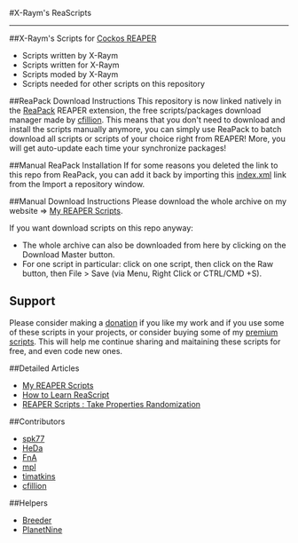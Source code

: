 #X-Raym's ReaScripts


----------


##X-Raym's Scripts for [Cockos REAPER](http://reaper.fm)
- Scripts written by X-Raym
- Scripts written for X-Raym
- Scripts moded by X-Raym
- Scripts needed for other scripts on this repository

##ReaPack Download Instructions
This repository is now linked natively in the [ReaPack](http://www.reapack.com) REAPER extension, the free scripts/packages download manager made by [cfillion](https://github.com/cfillion/).
This means that you don't need to download and install the scripts manually anymore, you can simply use ReaPack to batch download all scripts or scripts of your choice right from REAPER!
More, you will get auto-update each time your synchronize packages!

##Manual ReaPack Installation
If for some reasons you deleted the link to this repo from ReaPack, you can add it back by importing this [index.xml](https://raw.githubusercontent.com/X-Raym/REAPER-ReaScripts/master/index.xml) link from the Import a repository window.

##Manual Download Instructions
Please download the whole archive on my website => [My REAPER Scripts](http://extremraym.com/en/my-reaper-scripts/).

If you want download scripts on this repo anyway:
- The whole archive can also be downloaded from here by clicking on the Download Master button.
- For one script in particular: click on one script, then click on the Raw button, then File > Save (via Menu, Right Click or CTRL/CMD +S).

## Support
Please consider making a [donation](http://extremraym.com/en/donation/) if you like my work and if you use some of these scripts in your projects, or consider buying some of my [premium scripts](http://www.extremraym.com/en/downloads/category/reascripts/).
This will help me continue sharing and maitaining these scripts for free, and even code new ones.

##Detailed Articles
 - [My REAPER Scripts](http://extremraym.com/en/my-reaper-scripts/)
 - [How to Learn ReaScript](http://extremraym.com/en/learn-reascript-reaper/)
 - [REAPER Scripts : Take Properties Randomization](http://extremraym.com/reaper-randomisation-takes/)

##Contributors
- [spk77](http://forum.cockos.com/member.php?u=49553)
- [HeDa](http://forum.cockos.com/member.php?u=47822)
- [FnA](http://forum.cockos.com/member.php?u=47920)
- [mpl](http://forum.cockos.com/member.php?u=70694)
- [timatkins](http://www.iamtimatkins.com)
- [cfillion](http://forum.cockos.com/member.php?u=98780)

##Helpers
- [Breeder](http://forum.cockos.com/member.php?u=27094)
- [PlanetNine](http://forum.cockos.com/member.php?u=6549)
